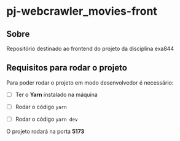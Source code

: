 # pj-webcrawler_movies-front
 
 ## Sobre
 Repositório destinado ao frontend do projeto da disciplina exa844

## Requisitos para rodar o projeto
Para poder rodar o projeto em modo desenvolvedor é necessário:

 - [ ] Ter o **Yarn** instalado na máquina
 - [ ] Rodar o código `yarn`
 - [ ] Rodar o código `yarn dev`
 

O projeto rodará na porta **5173**
